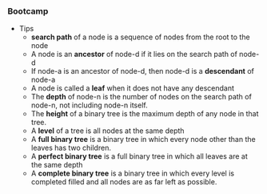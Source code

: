 ### Bootcamp

* Tips
  * **search path** of a node is a sequence of nodes from the root to the node
  * A node is an **ancestor** of node-d if it lies on the search path of node-d
  * If node-a is an ancestor of node-d, then node-d is a **descendant** of node-a
  * A node is called a **leaf** when it does not have any descendant
  * The **depth** of node-n is the number of nodes on the search path of node-n, not including node-n itself.
  * The **height** of a binary tree is the maximum depth of any node in that tree.
  * A **level** of a tree is all nodes at the same depth
  * A **full binary tree** is a binary tree in which every node other than the leaves has two children.
  * A **perfect binary tree** is a full binary tree in which all leaves are at the same depth
  * A **complete binary tree** is a binary tree in which every level is completed filled and all nodes are as far left as possible.



